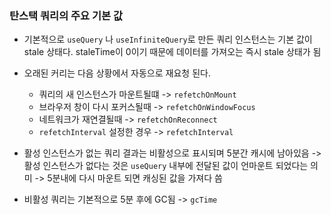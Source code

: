 ### 탄스택 쿼리의 주요 기본 값

- 기본적으로 `useQuery` 나 `useInfiniteQuery`로 만든 쿼리 인스턴스는 기본 값이 stale 상태다. staleTime이 0이기 때문에 데이터를 가져오는 즉시 stale 상태가 됨

- 오래된 커리는 다음 상황에서 자동으로 재요청 된다.

  - 쿼리의 새 인스턴스가 마운트될떄 -> `refetchOnMount`
  - 브라우저 창이 다시 포커스될때 -> `refetchOnWindowFocus`
  - 네트워크가 재연결될때 -> `refetchOnReconnect`
  - `refetchInterval` 설정한 경우 -> `refetchInterval`

- 활성 인스턴스가 없는 쿼리 결과는 비활성으로 표시되며 5분간 캐시에 남아있음
  -> 활성 인스턴스가 없다는 것은 `useQuery` 내부에 전달된 값이 언마운트 되었다는 의미
  -> 5분내에 다시 마운트 되면 캐싱된 값을 가져다 씀
- 비활성 쿼리는 기본적으로 5분 후에 GC됨 -> `gcTime`
